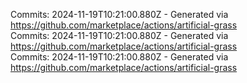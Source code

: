 Commits: 2024-11-19T10:21:00.880Z - Generated via https://github.com/marketplace/actions/artificial-grass
<br>
Commits: 2024-11-19T10:21:00.880Z - Generated via https://github.com/marketplace/actions/artificial-grass
<br>
Commits: 2024-11-19T10:21:00.880Z - Generated via https://github.com/marketplace/actions/artificial-grass
<br>
